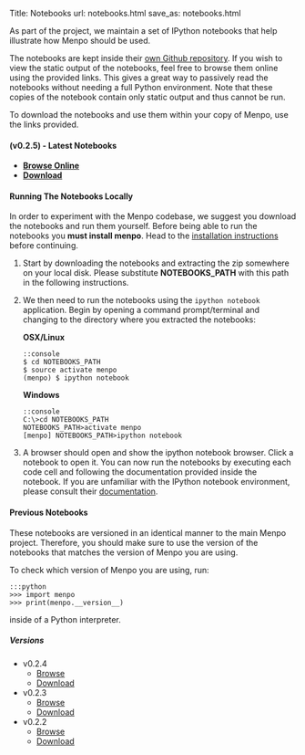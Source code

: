 Title: Notebooks
url: notebooks.html
save_as: notebooks.html

As part of the project, we maintain a set of IPython notebooks that help
illustrate how Menpo should be used.

The notebooks are kept inside their
[own Github repository](http://www.github.com/menpo/menpo-notebooks).
If you wish to view the static output of the notebooks, feel free to browse
them online using the provided links. This gives a great way to passively read
the notebooks without needing a full Python environment. Note that these copies
of the notebook contain only static output and thus cannot be run.

To download the notebooks and use them within your copy of Menpo, use the
links provided.

#### **(v0.2.5) - Latest Notebooks**
  - **[Browse Online](http://nbviewer.ipython.org/github/menpo/menpo-notebooks/tree/v0.2.5/notebooks/)**
  - **[Download](https://github.com/menpo/menpo-notebooks/archive/v0.2.5.zip)**

#### Running The Notebooks Locally
In order to experiment with the Menpo codebase, we suggest you download the
notebooks and run them yourself. Before being able to run the notebooks you
**must install menpo**. Head to the
[installation instructions]({filename}/pages/installation/index.md) before
continuing.

 1. Start by downloading the notebooks and extracting the zip somewhere on your
    local disk. Please substitute **NOTEBOOKS_PATH** with this path in the
    following instructions.
 2. We then need to run the notebooks using the `ipython notebook` application.
    Begin by opening a command prompt/terminal and changing to the directory
    where you extracted the notebooks:

    **OSX/Linux**

        ::console
        $ cd NOTEBOOKS_PATH
        $ source activate menpo
        (menpo) $ ipython notebook

    **Windows**

        ::console
        C:\>cd NOTEBOOKS_PATH
        NOTEBOOKS_PATH>activate menpo
        [menpo] NOTEBOOKS_PATH>ipython notebook

 3. A browser should open and show the ipython notebook browser. Click a
    notebook to open it. You can now run the notebooks by executing each code
    cell and following the documentation provided inside the notebook. If you
    are unfamiliar with the IPython notebook environment, please consult
    their [documentation](http://ipython.org/notebook.html).

#### Previous Notebooks
These notebooks are versioned in an identical manner
to the main Menpo project. Therefore, you should make sure to use the version
of the notebooks that matches the version of Menpo you are using.

To check which version of Menpo you are using, run:

    :::python
    >>> import menpo
    >>> print(menpo.__version__)


inside of a Python interpreter.

##### Versions
  - v0.2.4
    - [Browse](http://nbviewer.ipython.org/github/menpo/menpo-notebooks/tree/v0.2.4/notebooks/)
    - [Download](https://github.com/menpo/menpo-notebooks/archive/v0.2.4.zip)
  - v0.2.3
    - [Browse](http://nbviewer.ipython.org/github/menpo/menpo-notebooks/tree/v0.2.3/notebooks/)
    - [Download](https://github.com/menpo/menpo-notebooks/archive/v0.2.3.zip)
  - v0.2.2
    - [Browse](http://nbviewer.ipython.org/github/menpo/menpo-notebooks/tree/v0.2.2/notebooks/)
    - [Download](https://github.com/menpo/menpo-notebooks/archive/v0.2.2.zip)
